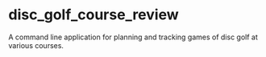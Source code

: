 # disc_golf_course_review
A command line application for planning and tracking games of disc golf at various courses. 
